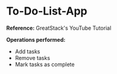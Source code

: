 # To-Do-List-App
**Reference:** GreatStack's YouTube Tutorial

**Operations performed:**
- Add tasks
- Remove tasks
- Mark tasks as complete
